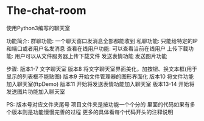 # The-chat-room
使用Python3编写的聊天室

功能简介:
 群聊功能: 一个聊天窗口发消息全部都能收到
 私聊功能: 只能给特定的IP和端口或者用户名发消息
 查看在线用户功能: 可以查看当前在线用户
 上传下载功能: 用户可以从文件服务器上传下载文件
 发送表情功能
 发送图片功能

步骤:
 版本1-7 文字聊天室
 版本8 将文字聊天室界面美化，加按钮、换文本框(用于显示的列表框不能贴图)
 版本9 开始文件管理器的图形界面化
 版本10 将文件功能加入聊天室(ftpDemo)
 版本11 开始将发送表情功能加入聊天室
 版本13-14 开始将发送图片功能加入聊天室

PS:
 版本号对应文件夹尾号
 项目文件夹是按功能一个个分的
 里面的代码如果有多个版本则是功能慢慢完善的过程
 更多的具体看每个代码开头的注释说明
